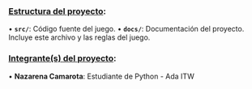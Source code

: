 ### <ins>Estructura del proyecto</ins>:

• **`src/`**: Código fuente del juego.
• **`docs/`**: Documentación del proyecto. Incluye este archivo y las reglas del juego.

### <ins>Integrante(s) del proyecto</ins>:

• **Nazarena Camarota**: Estudiante de Python - Ada ITW